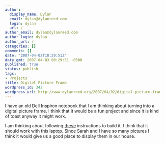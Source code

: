 ```yaml
---
author:
  display_name: Dylan
  email: dylan@dylanreed.com
  login: dylan
  url: /
author_email: dylan@dylanreed.com
author_login: dylan
author_url: /
categories: []
comments: []
date: "2007-04-02T18:29:51Z"
date_gmt: 2007-04-03 00:29:51 -0500
published: true
status: publish
tags:
- Projects
title: Digital Picture Frame
wordpress_id: 342
wordpress_url: http://www.dylanreed.org/2007/04/02/digital-picture-frame/
---
```


I have an old Dell Inspiron notebook that I am thinking about turning into a digital picture frame. I think that it would be a fun project and since it is kind of toast anyway it might work.

I am thinking about following [these][1] instructions to build it. I think that it should work with this laptop. Since Sarah and I have so many pictures I think it would give us a good place to display them in our house.

   [1]: http://www.thewares.net/item/33

